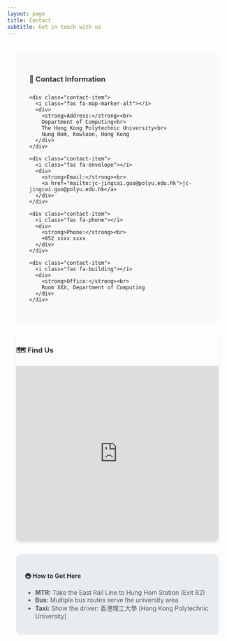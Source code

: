 ```yaml
---
layout: page
title: Contact
subtitle: Get in touch with us
---
```


<style>
  .contact-container {
    max-width: 1200px;
    margin: 0 auto;
    padding: 20px;
  }
  
  .contact-info {
    background-color: #f8f9fa;
    padding: 30px;
    border-radius: 10px;
    margin-bottom: 30px;
  }
  
  .contact-item {
    margin-bottom: 20px;
    display: flex;
    align-items: center;
  }
  
  .contact-item i {
    color: #007bff;
    margin-right: 15px;
    width: 20px;
    text-align: center;
  }
  
  .map-container {
    margin-top: 30px;
    border-radius: 10px;
    overflow: hidden;
    box-shadow: 0 4px 6px rgba(0, 0, 0, 0.1);
  }
  
  .map-responsive {
    overflow: hidden;
    padding-bottom: 400px;
    position: relative;
    height: 0;
  }
  
  .map-responsive iframe {
    left: 0;
    top: 0;
    height: 100%;
    width: 100%;
    position: absolute;
    border: none;
  }
  
  @media (max-width: 768px) {
    .contact-container {
      padding: 10px;
    }
    
    .contact-info {
      padding: 20px;
    }
    
    .map-responsive {
      padding-bottom: 300px;
    }
  }
</style>

<div class="contact-container">
  
  <!-- Contact Information -->
  <div class="contact-info">
    <h3 style="margin-bottom: 25px; color: #333;">📍 Contact Information</h3>
    
    <div class="contact-item">
      <i class="fas fa-map-marker-alt"></i>
      <div>
        <strong>Address:</strong><br>
        Department of Computing<br>
        The Hong Kong Polytechnic University<br>
        Hung Hom, Kowloon, Hong Kong
      </div>
    </div>
    
    <div class="contact-item">
      <i class="fas fa-envelope"></i>
      <div>
        <strong>Email:</strong><br>
        <a href="mailto:jc-jingcai.guo@polyu.edu.hk">jc-jingcai.guo@polyu.edu.hk</a>
      </div>
    </div>
    
    <div class="contact-item">
      <i class="fas fa-phone"></i>
      <div>
        <strong>Phone:</strong><br>
        +852 xxxx xxxx
      </div>
    </div>
    
    <div class="contact-item">
      <i class="fas fa-building"></i>
      <div>
        <strong>Office:</strong><br>
        Room XXX, Department of Computing
      </div>
    </div>
  </div>
  
  <!-- Map Section -->
  <div class="map-container">
    <h3 style="margin-bottom: 20px; color: #333;">🗺️ Find Us</h3>
    <div class="map-responsive">
      <!-- Google Maps Embed for Hong Kong Polytechnic University -->
      <iframe 
        src="https://www.google.com/maps/embed?pb=!1m18!1m12!1m3!1d3691.8947725858537!2d114.17699431495395!3d22.303658885316654!2m3!1f0!2f0!3f0!3m2!1i1024!2i768!4f13.1!3m3!1m2!1s0x340400e83e2fc723%3A0xcc7d8318c5f6b7e8!2sThe%20Hong%20Kong%20Polytechnic%20University!5e0!3m2!1sen!2shk!4v1640000000000!5m2!1sen!2shk" 
        allowfullscreen="" 
        loading="lazy" 
        referrerpolicy="no-referrer-when-downgrade">
      </iframe>
    </div>
  </div>
  
  <!-- Additional Information -->
  <div style="margin-top: 30px; padding: 20px; background-color: #e9ecef; border-radius: 10px;">
    <h4 style="color: #333; margin-bottom: 15px;">🚇 How to Get Here</h4>
    <ul style="color: #555;">
      <li><strong>MTR:</strong> Take the East Rail Line to Hung Hom Station (Exit B2)</li>
      <li><strong>Bus:</strong> Multiple bus routes serve the university area</li>
      <li><strong>Taxi:</strong> Show the driver: 香港理工大學 (Hong Kong Polytechnic University)</li>
    </ul>
  </div>
  
</div>